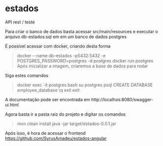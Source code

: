 # estados
API rest / teste

Para criar o banco de dados basta acessar src/main/resources e executar o arquivo db-estados.sql em em um banco de dados postgres

É possível acessar com docker, criando desta forma

> docker --name db-estados -p5432:5432 -e POSTGRES_PASSWORD=postgres -d postgres
> docker run postgres
Após inicializar a imagem, criaremos a base de dados para rodar

Siga estes comandos
> docker exec -it postgres bash
> su postgres
> psql
> CREATE DATABASE employee_database
> \q
> exit
> exit

A documentação pode ser encontrada em http://localhos:8080/swagger-ui.html

Agora basta ir a pasta raiz do projeto e digitar os comandos
>mvn clean install
>java -jar target/estados-0.0.1.jar

Após isso, é hora de acessar o frontend
https://github.com/SyrusAmadeu/estados-angular
